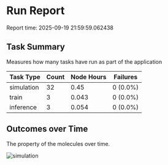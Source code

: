 # Run Report
Report time: 2025-09-19 21:59:59.062438

## Task Summary
Measures how many tasks have run as part of the application

| Task Type   |   Count |   Node Hours | Failures   |
|-------------|---------|--------------|------------|
| simulation  |      32 |        0.45  | 0 (0.0%)   |
| train       |       3 |        0.043 | 0 (0.0%)   |
| inference   |       3 |        0.054 | 0 (0.0%)   |

## Outcomes over Time
The property of the molecules over time.

![simulation](simulation-outputs.png)
